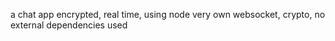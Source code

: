  a chat app encrypted, real time, using node very own websocket, crypto, no external dependencies used